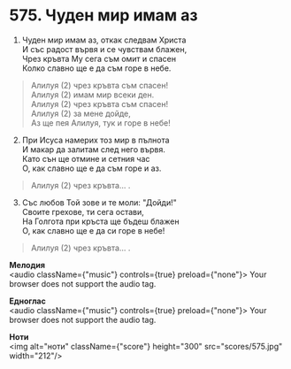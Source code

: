 # 575. Чуден мир имам аз  

1. Чуден мир имам аз, откак следвам Христа  
И със радост вървя и се чувствам блажен,  
Чрез кръвта Му сега съм омит и спасен  
Колко славно ще е да съм горе в небе.  

> Алилуя (2) чрез кръвта съм спасен!  
> Алилуя (2) имам мир всеки ден.  
> Алилуя (2) чрез кръвта съм спасен!  
> Алилуя (2) за мене дойде,  
> Аз ще пея Алилуя, тук и горе в небе!  

2. При Исуса намерих тоз мир в пълнота  
И макар да залитам след него вървя.  
Като сън ще отмине и сетния час  
О, как славно ще е да съм горе и аз.  

> Алилуя (2) чрез кръвта... .  

3. Със любов Той зове и те моли: "Дойди!"  
Своите грехове, ти сега остави,  
На Голгота при кръста ще бъдеш блажен  
О, как славно ще е да си горе в небе!  

> Алилуя (2) чрез кръвта... .  

__Мелодия__  
<audio className={"music"} controls={true} preload={"none"}><source src="mp3/575.mp3" type="audio/mpeg"/>
Your browser does not support the audio tag.
</audio>  

__Едноглас__  
<audio className={"music"} controls={true} preload={"none"}><source src="transp/575.mp3" type="audio/mpeg"/>
Your browser does not support the audio tag.
</audio>  

__Ноти__  
<img alt="ноти" className={"score"} height="300" src="scores/575.jpg" width="212"/>
